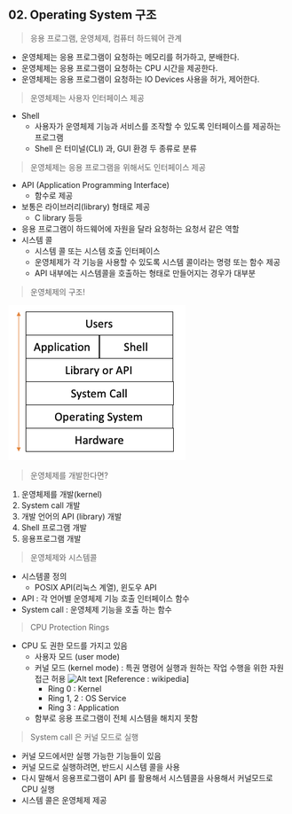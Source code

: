 ## 02. Operating System 구조

> 응용 프로그램, 운영체제, 컴퓨터 하드웨어 관계

* 운영체제는 응용 프로그램이 요청하는 메모리를 허가하고, 분배한다.
* 운영체제는 응용 프로그램이 요청하는 CPU 시간을 제공한다.
* 운영체제는 응용 프로그램이 요청하는 IO Devices 사용을 허가, 제어한다.

> 운영체제는 사용자 인터페이스 제공

* Shell
    * 사용자가 운영체제 기능과 서비스를 조작할 수 있도록 인터페이스를 제공하는 프로그램
    * Shell 은 터미널(CLI) 과, GUI 환경 두 종류로 분류
    
> 운영체제는 응용 프로그램을 위해서도 인터페이스 제공

* API (Application Programming Interface)
  * 함수로 제공
* 보통은 라이브러리(library) 형태로 제공
  * C library 등등
* 응용 프로그램이 하드웨어에 자원을 달라 요청하는 요청서 같은 역할
* 시스템 콜
  * 시스템 콜 또는 시스템 호출 인터페이스
  * 운영체제가 각 기능을 사용할 수 있도록 시스템 콜이라는 명령 또는 함수 제공
  * API 내부에는 시스템콜을 호출하는 형태로 만들어지는 경우가 대부분

> 운영체제의 구조!

![Alt text](./images/os_structure.png "OS Structure")

> 운영체제를 개발한다면?

1. 운영체제를 개발(kernel)
2. System call 개발
3. 개발 언어의 API (library) 개발
4. Shell 프로그램 개발
5. 응용프로그램 개발

> 운영체제와 시스템콜

* 시스템콜 정의 
  * POSIX API(리눅스 계열), 윈도우 API
* API : 각 언어별 운영체제 기능 호출 인터페이스 함수
* System call : 운영체제 기능을 호출 하는 함수

> CPU Protection Rings

* CPU 도 권한 모드를 가지고 있음
  * 사용자 모드 (user mode)
  * 커널 모드 (kernel mode) : 특권 명령어 실행과 원하는 작업 수행을 위한 자원 접근 허용
    ![Alt text](https://upload.wikimedia.org/wikipedia/commons/thumb/2/2f/Priv_rings.svg/1024px-Priv_rings.svg.png "CPU Protection Rings")
    [Reference : wikipedia]
    * Ring 0 : Kernel
    * Ring 1, 2 : OS Service
    * Ring 3 : Application
  * 함부로 응용 프로그램이 전체 시스템을 해치지 못함

> System call 은 커널 모드로 실행

* 커널 모드에서만 실행 가능한 기능들이 있음
* 커널 모드로 실행하려면, 반드시 시스템 콜을 사용
* 다시 말해서 응용프로그램이 API 를 활용해서 시스템콜을 사용해서 커널모드로 CPU 실행
* 시스템 콜은 운영체제 제공



